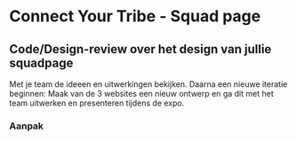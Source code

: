 
# Connect Your Tribe - Squad page

## Code/Design-review over het design van jullie squadpage
Met je team de ideeen en uitwerkingen bekijken. Daarna een nieuwe iteratie beginnen: Maak van de 3 websites een nieuw ontwerp en ga dit met het team uitwerken en presenteren tijdens de expo.

### Aanpak
